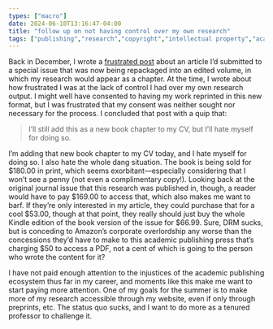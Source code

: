 ```yaml
---
types: ["macro"]
date: 2024-06-10T13:16:47-04:00
title: "follow up on not having control over my own research"
tags: ["publishing","research","copyright","intellectual property","academic publishing"]
---
```

Back in December, I wrote a [frustrated post](https://spencergreenhalgh.com/work/publication-copyright-and-reprinting-consent/) about an article I’d submitted to a special issue that was now being repackaged into an edited volume, in which my research would appear as a chapter. At the time, I wrote about how frustrated I was at the lack of control I had over my own research output. I might well have consented to having my work reprinted in this new format, but I was frustrated that my consent was neither sought nor necessary for the process. I concluded that post with a quip that:

> I’ll still add this as a new book chapter to my CV, but I’ll hate myself for doing so.

I’m adding that new book chapter to my CV today, and I hate myself for doing so. I also hate the whole dang situation. The book is being sold for $180.00 in print, which seems exorbitant—especially considering that I won’t see a penny (not even a complimentary copy!). Looking back at the original journal issue that this research was published in, though, a reader would have to pay $169.00 to access that, which also makes me want to barf. If they’re only interested in my article, they could purchase that for a cool $53.00, though at that point, they really should just buy the whole Kindle edition of the book version of the issue for $66.99. Sure, DRM sucks, but is conceding to Amazon’s corporate overlordship any worse than the concessions they’d have to make to this academic publishing press that’s charging $50 to access a PDF, not a cent of which is going to the person who wrote the content for it?

I have not paid enough attention to the injustices of the academic publishing ecosystem thus far in my career, and moments like this make me want to start paying more attention. One of my goals for the summer is to make more of my research accessible through my website, even if only through preprints, etc. The status quo sucks, and I want to do more as a tenured professor to challenge it.
